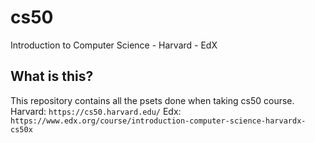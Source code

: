 # cs50
Introduction to Computer Science - Harvard - EdX

## What is this?
This repository contains all the psets done when taking cs50 course.
Harvard: `https://cs50.harvard.edu/`
Edx: `https://www.edx.org/course/introduction-computer-science-harvardx-cs50x`
